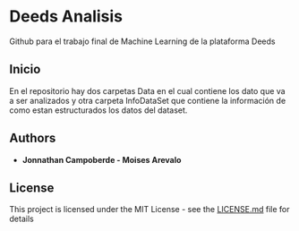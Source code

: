 # Deeds Analisis
Github para el trabajo final de Machine Learning de la plataforma Deeds
## Inicio
En el repositorio hay dos carpetas Data en el cual contiene los dato que va a ser analizados y otra carpeta InfoDataSet que contiene la información de como estan estructurados los datos del dataset.

## Authors

* **Jonnathan Campoberde - Moises Arevalo** 
## License

This project is licensed under the MIT License - see the [LICENSE.md](LICENSE.md) file for details
